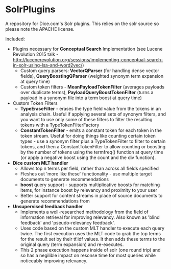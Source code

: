 SolrPlugins
======================

A repository for Dice.com's Solr plugins. This relies on the solr source so please note the APACHE license.

Included:

* Plugins necessary for **Conceptual Search** Implementation (see Lucene Revolution 2015 talk - http://lucenerevolution.org/sessions/implementing-conceptual-search-in-solr-using-lsa-and-word2vec/)
  * Custom query parsers: **VectorQParser** (for handling dense vector fields), **QueryBoostingQParser** (weighted synonym term expansion at query time)
  * Custom token filters - **MeanPayloadTokenFilter** (averages payloads over duplicate terms), **PayloadQueryBoostTokenFilter** (turns a payload in a synonym file into a term boost at query time)
* Custom Token Filters
  * **TypeEraseFilter** - erases the type field value from the tokens in an analysis chain. Useful if applying several sets of synonym filters, and you want to use only some of these filters to filter the resulting tokens with a TypeTokenFilterFactory
  * **ConstantTokenFilter** - emits a constant token for each token in the token stream. Useful for doing things like counting certain token types - use a synonym filter plus a TypeTokenFilter to filter to certain tokens, and then a ConstantTokenFilter to allow counting or boosting by the number of tokens using the termfreq() function at query time (or apply a negative boost using the count and the div function).
* **Dice custom MLT handler**
  * Allows top n terms per field, rather than across all fields specified
  * Fleshes out 'more like these' functionality - use multiple target documents to generate recommendations
  * **boost** query support - supports multiplicative boosts for matching items, for instance boost by relevancy and proximity to your user
  * Better support for content streams in place of source documents to generate recommendations from
* **Unsupervised feedback handler**
  * Implements a well-researched methodology from the field of information retrieval for improving relevancy. Also known as 'blind feedback' and 'pseudo-relevancy feedback'.
  * Uses code based on the custom MLT handler to execute each query twice. The first execution uses the MLT code to grab the top terms for the result set by their tf.idf values. It then adds these terms to the original query (term expansion) and re-executes.
  * This 2 phase execution happens inside of solr (one round trip) and so has a negilible impact on resonse time for most queries while noticeably improving relevancy.
